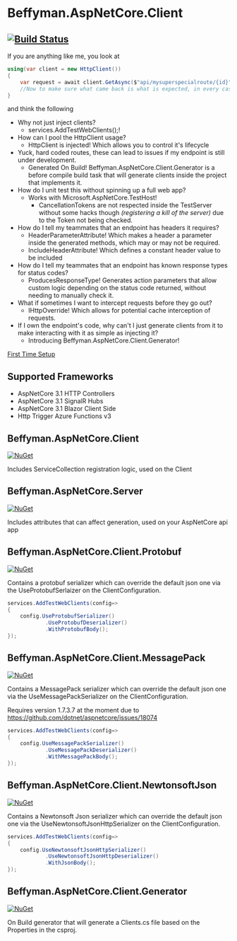 # Beffyman.AspNetCore.Client
[![Build Status](https://dev.azure.com/beffyman/Beffyman.Github/_apis/build/status/Beffyman.AspNetCore.Client?branchName=master)](https://dev.azure.com/beffyman/Beffyman.Github/_build/latest?definitionId=7&branchName=master)
---

If you are anything like me, you look at

```c#
using(var client = new HttpClient())
{
	var request = await client.GetAsync($"api/mysuperspecialroute/{id}");
	//Now to make sure what came back is what is expected, in every case...
}
```
and think the following
- Why not just inject clients?
  - services.AddTestWebClients();!
- How can I pool the HttpClient usage? 
  - HttpClient is injected! Which allows you to control it's lifecycle
- Yuck, hard coded routes, these can lead to issues if my endpoint is still under development. 
  - Generated On Build! Beffyman.AspNetCore.Client.Generator is a before compile build task that will generate clients inside the project that implements it.
- How do I unit test this without spinning up a full web app? 
  - Works with Microsoft.AspNetCore.TestHost!
    - CancellationTokens are not respected inside the TestServer without some hacks though *(registering a kill of the server)* due to the Token not being checked.
- How do I tell my teammates that an endpoint has headers it requires? 
  - HeaderParameterAttribute! Which makes a header a parameter inside the generated methods, which may or may not be required.
  - IncludeHeaderAttribute! Which defines a constant header value to be included
- How do I tell my teammates that an endpoint has known response types for status codes?
  - ProducesResponseType! Generates action parameters that allow custom logic depending on the status code returned, without needing to manually check it.
- What if sometimes I want to intercept requests before they go out? 
  - IHttpOverride! Which allows for potential cache interception of requests.
- If I own the endpoint's code, why can't I just generate clients from it to make interacting with it as simple as injecting it?
  - Introducing Beffyman.AspNetCore.Client.Generator!

[First Time Setup](https://github.com/Beffyman/AspNetCore.Client/wiki/First-Time-Setup)

## Supported Frameworks
- AspNetCore 3.1 HTTP Controllers
- AspNetCore 3.1 SignalR Hubs
- AspNetCore 3.1 Blazor Client Side
- Http Trigger Azure Functions v3

## Beffyman.AspNetCore.Client
[![NuGet](https://img.shields.io/nuget/v/Beffyman.AspNetCore.Client.svg)](https://www.nuget.org/packages/Beffyman.AspNetCore.Client)

Includes ServiceCollection registration logic, used on the Client

## Beffyman.AspNetCore.Server
[![NuGet](https://img.shields.io/nuget/v/Beffyman.AspNetCore.Server.svg)](https://www.nuget.org/packages/Beffyman.AspNetCore.Server)

Includes attributes that can affect generation, used on your AspNetCore api app

## Beffyman.AspNetCore.Client.Protobuf
[![NuGet](https://img.shields.io/nuget/v/Beffyman.AspNetCore.Client.Protobuf.svg)](https://www.nuget.org/packages/Beffyman.AspNetCore.Client.Protobuf)

Contains a protobuf serializer which can override the default json one via the UseProtobufSerlaizer on the ClientConfiguration.

```c#
services.AddTestWebClients(config=>
{
	config.UseProtobufSerializer()
			.UseProtobufDeserializer()
			.WithProtobufBody();
});

```


## Beffyman.AspNetCore.Client.MessagePack
[![NuGet](https://img.shields.io/nuget/v/Beffyman.AspNetCore.Client.MessagePack.svg)](https://www.nuget.org/packages/Beffyman.AspNetCore.Client.MessagePack)

Contains a MessagePack serializer which can override the default json one via the UseMessagePackSerializer on the ClientConfiguration.

Requires version 1.7.3.7 at the moment due to https://github.com/dotnet/aspnetcore/issues/18074

```c#
services.AddTestWebClients(config=>
{
	config.UseMessagePackSerializer()
			.UseMessagePackDeserializer()
			.WithMessagePackBody();
});

```


## Beffyman.AspNetCore.Client.NewtonsoftJson
[![NuGet](https://img.shields.io/nuget/v/Beffyman.AspNetCore.Client.NewtonsoftJson.svg)](https://www.nuget.org/packages/Beffyman.AspNetCore.Client.NewtonsoftJson)

Contains a Newtonsoft Json serializer which can override the default json one via the UseNewtonsoftJsonHttpSerializer on the ClientConfiguration.

```c#
services.AddTestWebClients(config=>
{
	config.UseNewtonsoftJsonHttpSerializer()
			.UseNewtonsoftJsonHttpDeserializer()
			.WithJsonBody();
});

```


## Beffyman.AspNetCore.Client.Generator
[![NuGet](https://img.shields.io/nuget/v/Beffyman.AspNetCore.Client.Generator.svg)](https://www.nuget.org/packages/Beffyman.AspNetCore.Client.Generator)

On Build generator that will generate a Clients.cs file based on the Properties in the csproj.
